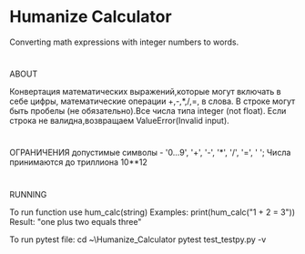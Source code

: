 # Humanize Calculator
Converting math expressions with integer numbers to words.
#
ABOUT

Конвертация математических выражений,которые могут включать в себе цифры, математические операции +,-,*,/,=, в слова.
В строке могут быть пробелы (не обязательно).Все числа типа integer (not float).
Если строка не валидна,возвращаем ValueError(Invalid input).

#
ОГРАНИЧЕНИЯ
допустимые символы - '0...9', '+', '-', '*', '/', '=', ' ';
Числа принимаются до триллиона 10**12

#
RUNNING

To run function use hum_calc(string)
Examples: print(hum_calc("1 + 2 = 3"))
Result: "one plus two equals three"

To run pytest file:
cd ~\Humanize_Calculator
pytest test_testpy.py -v   
